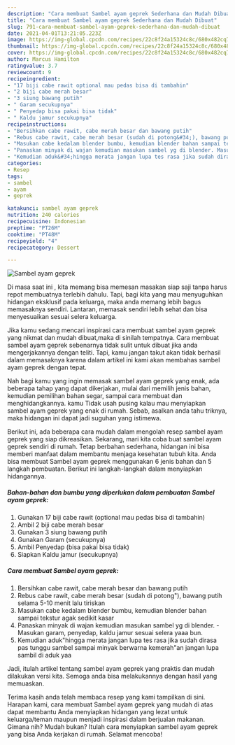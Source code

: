 ```yaml
---
description: "Cara membuat Sambel ayam geprek Sederhana dan Mudah Dibuat"
title: "Cara membuat Sambel ayam geprek Sederhana dan Mudah Dibuat"
slug: 791-cara-membuat-sambel-ayam-geprek-sederhana-dan-mudah-dibuat
date: 2021-04-01T13:21:05.223Z
image: https://img-global.cpcdn.com/recipes/22c8f24a15324c8c/680x482cq70/sambel-ayam-geprek-foto-resep-utama.jpg
thumbnail: https://img-global.cpcdn.com/recipes/22c8f24a15324c8c/680x482cq70/sambel-ayam-geprek-foto-resep-utama.jpg
cover: https://img-global.cpcdn.com/recipes/22c8f24a15324c8c/680x482cq70/sambel-ayam-geprek-foto-resep-utama.jpg
author: Marcus Hamilton
ratingvalue: 3.7
reviewcount: 9
recipeingredient:
- "17 biji cabe rawit optional mau pedas bisa di tambahin"
- "2 biji cabe merah besar"
- "3 siung bawang putih"
- " Garam secukupnya"
- " Penyedap bisa pakai bisa tidak"
- " Kaldu jamur secukupnya"
recipeinstructions:
- "Bersihkan cabe rawit, cabe merah besar dan bawang putih"
- "Rebus cabe rawit, cabe merah besar (sudah di potong&#34;), bawang putih selama 5-10 menit lalu tiriskan"
- "Masukan cabe kedalam blender bumbu, kemudian blender bahan sampai tekstur agak sedikit kasar"
- "Panaskan minyak di wajan kemudian masukan sambel yg di blender. Masukan garam, penyedap, kaldu jamur sesuai selera yaaa bun."
- "Kemudian aduk&#34;hingga merata jangan lupa tes rasa jika sudah dirasa pas tunggu sambel sampai minyak berwarna kemerah&#34;an jangan lupa sambil di aduk yaa"
categories:
- Resep
tags:
- sambel
- ayam
- geprek

katakunci: sambel ayam geprek 
nutrition: 240 calories
recipecuisine: Indonesian
preptime: "PT26M"
cooktime: "PT48M"
recipeyield: "4"
recipecategory: Dessert

---
```



![Sambel ayam geprek](https://img-global.cpcdn.com/recipes/22c8f24a15324c8c/680x482cq70/sambel-ayam-geprek-foto-resep-utama.jpg)

Di masa  saat ini , kita memang bisa memesan masakan siap saji tanpa harus repot membuatnya terlebih dahulu. Tapi, bagi kita yang mau menyuguhkan hidangan eksklusif pada keluarga, maka anda memang lebih bagus memasaknya sendiri. Lantaran, memasak sendiri lebih sehat dan bisa menyesuaikan sesuai selera keluarga.

Jika kamu sedang mencari inspirasi cara membuat sambel ayam geprek yang nikmat dan mudah dibuat,maka di sinilah tempatnya. Cara membuat sambel ayam geprek  sebenarnya tidak sulit untuk dibuat jika anda mengerjakannya dengan teliti. Tapi, kamu jangan takut akan tidak berhasil dalam memasaknya 
karena dalam artikel ini kami akan membahas sambel ayam geprek dengan tepat.  



Nah bagi kamu yang ingin memasak sambel ayam geprek yang enak, ada beberapa tahap yang dapat dikerjakan, mulai dari memilih jenis bahan, kemudian pemilihan bahan segar, sampai cara membuat dan menghidangkannya. kamu Tidak usah pusing kalau mau menyiapkan sambel ayam geprek yang enak di rumah. Sebab, asalkan anda  tahu triknya, maka hidangan ini dapat jadi suguhan yang istimewa.

Berikut ini, ada beberapa cara mudah dalam mengolah resep sambel ayam geprek yang siap dikreasikan. Sekarang, mari kita coba buat sambel ayam geprek sendiri di rumah. Tetap berbahan sederhana, hidangan ini bisa memberi manfaat dalam membantu menjaga kesehatan tubuh kita. Anda bisa membuat Sambel ayam geprek menggunakan 6 jenis bahan dan 5 langkah pembuatan. Berikut ini langkah-langkah dalam menyiapkan hidangannya.

<!--inarticleads1-->

##### Bahan-bahan dan bumbu yang diperlukan dalam pembuatan Sambel ayam geprek:

1. Gunakan 17 biji cabe rawit (optional mau pedas bisa di tambahin)
1. Ambil 2 biji cabe merah besar
1. Gunakan 3 siung bawang putih
1. Gunakan  Garam (secukupnya)
1. Ambil  Penyedap (bisa pakai bisa tidak)
1. Siapkan  Kaldu jamur (secukupnya)




<!--inarticleads2-->

##### Cara membuat Sambel ayam geprek:

1. Bersihkan cabe rawit, cabe merah besar dan bawang putih
1. Rebus cabe rawit, cabe merah besar (sudah di potong&#34;), bawang putih selama 5-10 menit lalu tiriskan
1. Masukan cabe kedalam blender bumbu, kemudian blender bahan sampai tekstur agak sedikit kasar
1. Panaskan minyak di wajan kemudian masukan sambel yg di blender. - Masukan garam, penyedap, kaldu jamur sesuai selera yaaa bun.
1. Kemudian aduk&#34;hingga merata jangan lupa tes rasa jika sudah dirasa pas tunggu sambel sampai minyak berwarna kemerah&#34;an jangan lupa sambil di aduk yaa




Jadi, itulah artikel tentang  sambel ayam geprek  yang praktis dan mudah dilakukan versi kita. Semoga anda bisa melakukannya dengan hasil yang memuaskan. 

Terima kasih anda telah membaca resep yang kami tampilkan di sini. Harapan kami, cara membuat  Sambel ayam geprek yang mudah di atas dapat membantu Anda menyiapkan hidangan yang lezat untuk keluarga/teman maupun menjadi inspirasi dalam berjualan makanan. Gimana nih? Mudah bukan? Itulah cara menyiapkan sambel ayam geprek yang bisa Anda kerjakan di rumah. Selamat mencoba!


